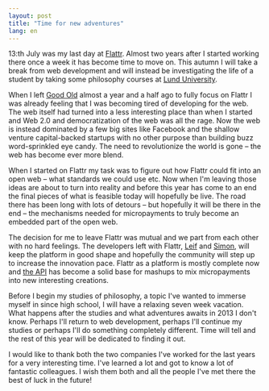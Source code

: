 ```yaml
---
layout: post
title: "Time for new adventures"
lang: en
---
```


13:th July was my last day at [Flattr](https://flattr.com/). Almost two years after I started working there once a week it has become time to move on. This autumn I will take a break from web development and will instead be investigating the life of a student by taking some philosophy courses at [Lund University](http://www.lu.se/).

When I left [Good Old](http://goodold.se/) almost a year and a half ago to fully focus on Flattr I was already feeling that I was becoming tired of developing for the web. The web itself had turned into a less interesting place than when I started and Web 2.0 and democratization of the web was all the rage. Now the web is instead dominated by a few big sites like Facebook and the shallow venture capital-backed startups with no other purpose than building buzz word-sprinkled eye candy. The need to revolutionize the world is gone – the web has become ever more blend.

When I started on Flattr my task was to figure out how Flattr could fit into an open web – what standards we could use etc. Now when I'm leaving those ideas are about to turn into reality and before this year has come to an end the final pieces of what is feasible today will hopefully be live. The road there has been long with lots of detours – but hopefully it will be there in the end – the mechanisms needed for micropayments to truly become an embedded part of the open web.

The decision for me to leave Flattr was mutual and we part from each other with no hard feelings. The developers left with Flattr, [Leif](https://twitter.com/leihog) and [Simon](https://twitter.com/simongate), will keep the platform in good shape and hopefully the community will step up to increase the innovation pace. Flattr as a platform is mostly complete now and [the API](http://developers.flattr.net/) has become a solid base for mashups to mix micropayments into new interesting creations.

Before I begin my studies of philosophy, a topic I've wanted to immerse myself in since high school, I will have a relaxing seven week vacation. What happens after the studies and what adventures awaits in 2013 I don't know. Perhaps I'll return to web development, perhaps I'll continue my studies or perhaps I'll do something completely different. Time will tell and the rest of this year will be dedicated to finding it out.

I would like to thank both the two companies I've worked for the last years for a very interesting time. I've learned a lot and got to know a lot of fantastic colleagues. I wish them both and all the people I've met there the best of luck in the future!